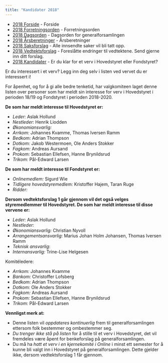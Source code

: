 ```yaml
---
title: "Kandidater 2018"
---
```


* [2018 Forside](/wiki/online/generalforsamlingen/genfors2018)   - Forside
* [2018 Forretningsorden](/wiki/online/generalforsamlingen/genfors2018/forretningsorden) - Forretningsorden
* [2018 Dagsorden](/wiki/online/generalforsamlingen/genfors2018/dagsorden) - Dagsorden for generalforsamlingen
* [2018 Årsberetninger](/wiki/online/generalforsamlingen/genfors2018/aarsberetninger) - Årsberetninger
* [2018 Saksforslag](/wiki/online/generalforsamlingen/genfors2018/saksforslag) - Alle innsendte saker vil bli tatt opp.
* [2018 Vedtektsforslag](/wiki/online/generalforsamlingen/genfors2018/vedtekstforslag) - Foreslåtte endringer til vedtektene. Send gjerne inn ditt forslag.
* [2018 Kandidater](/wiki/online/generalforsamlingen/genfors2018/valg) - Er du klar for et verv i Hovedstyret eller Fondstyret? 

Er du interessert i et verv? Legg inn deg selv i listen ved vervet du er interessert i!

For åpenhet, og for å gi alle bedre tenketid, har valgkomiteen laget denne listen over personer som har meldt sin interesse for verv i Hovedstyret i perioden 18/19 og Fondstyret i perioden 2018-2020. 

**De som har meldt interesse til Hovedstyret er:**

* *Leder:*   Aslak Hollund
* *Nestleder:* Henrik Liodden
* *Økonomiansvarlig:* 
* *Arrkom:* Johannes Kvamme, Thomas Iversen Ramm
* *Bedkom:*  Adrian Thompson
* *Dotkom:*  Jakob Westermoen, Ole Anders Stokker
* *Fagkom:*  Andreas Aursand
* *Prokom:*  Sebastian Ellefsen, Hanne Brynildsrud
* *Trikom:*  Pål-Edward Larsen 

**De som har meldt interesse til Fondstyret er:**

* *Onlinemedlem:* Sigurd Wie
* *Tidligere hovedstyremedlem:* Kristoffer Hajem, Taran Ruge  
* *Ridder:*

**Dersom vedtektsforslag 1 går gjennom vil det også velges styremedlemmer til Hovedstyret. De som har meldt interesse til disse vervene er:**  

* *Leder:*   Aslak Hollund  
* *Nestleder:* 
* *Økonomiansvarlig:* Christian Nyvoll
* *Arrangementsansvarlig*: Marius Johan Holm Johansen, Thomas Iversen Ramm
* *Teknisk ansvarlig*:  
* *Internansvarlig:* Trine-Lise Helgesen  

Komitéledere:

* *Arrkom:* Johannes Kvamme
* *Bankom:* Christoffer Lofsberg
* *Bedkom:*  Adrian Thompson
* *Dotkom:* Ole Anders Stokker
* *Fagkom:*  Andreas Aursand
* *Prokom:*  Sebastian Ellefsen, Hanne Brynildsrud
* *Trikom:*  Pål-Edward Larsen 

**Vennligst merk at:**

* Denne listen vil *oppdateres kontinuerlig* frem til generalforsamlingen ettersom folk bestemmer og ombestemmer seg.
* *Du trenger ikke stå på listen* for å stille til et verv i Hovedstyret, det vil fremdeles være åpent for benkeforslag på generalforsamlingen.
* Du må ha *hatt et verv i en kjernekomité i Online* i minst ett semester for å kunne bli valgt inn i Hovedstyret på generalforsamlingen. Dette gjelder ikke, dersom vedtektsforslag 1 får gjennom.
